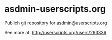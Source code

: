 asdmin-userscripts.org
======================

Publich git repository for asdmin@userscripts.org

See more at: http://userscripts.org/users/293336

